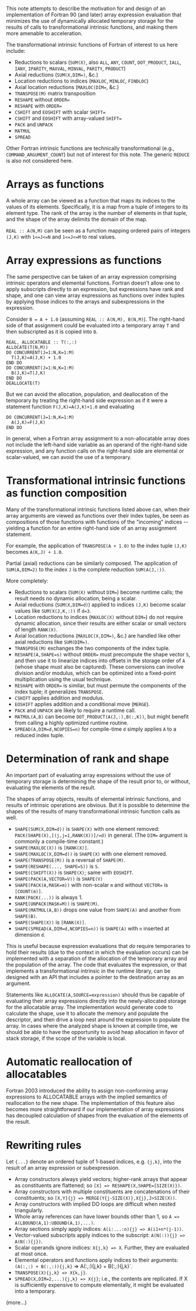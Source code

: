 <!--===- documentation/ArrayComposition.md 
  
   Part of the LLVM Project, under the Apache License v2.0 with LLVM Exceptions.
   See https://llvm.org/LICENSE.txt for license information.
   SPDX-License-Identifier: Apache-2.0 WITH LLVM-exception
  
-->

This note attempts to describe the motivation for and design of an
implementation of Fortran 90 (and later) array expression evaluation that
minimizes the use of dynamically allocated temporary storage for
the results of calls to transformational intrinsic functions, and
making them more amenable to acceleration.

The transformational intrinsic functions of Fortran of interest to
us here include:

* Reductions to scalars (`SUM(X)`, also `ALL`, `ANY`, `COUNT`,
  `DOT_PRODUCT`,
  `IALL`, `IANY`, `IPARITY`, `MAXVAL`, `MINVAL`, `PARITY`, `PRODUCT`)
* Axial reductions (`SUM(X,DIM=)`, &c.)
* Location reductions to indices (`MAXLOC`, `MINLOC`, `FINDLOC`)
* Axial location reductions (`MAXLOC(DIM=`, &c.)
* `TRANSPOSE(M)` matrix transposition
* `RESHAPE` without `ORDER=`
* `RESHAPE` with `ORDER=`
* `CSHIFT` and `EOSHIFT` with scalar `SHIFT=`
* `CSHIFT` and `EOSHIFT` with array-valued `SHIFT=`
* `PACK` and `UNPACK`
* `MATMUL`
* `SPREAD`

Other Fortran intrinsic functions are technically transformational (e.g.,
`COMMAND_ARGUMENT_COUNT`) but not of interest for this note.
The generic `REDUCE` is also not considered here.

Arrays as functions
===================
A whole array can be viewed as a function that maps its indices to the values
of its elements.
Specifically, it is a map from a tuple of integers to its element type.
The rank of the array is the number of elements in that tuple,
and the shape of the array delimits the domain of the map.

`REAL :: A(N,M)` can be seen as a function mapping ordered pairs of integers
`(J,K)` with `1<=J<=N` and `1<=J<=M` to real values.

Array expressions as functions
==============================
The same perspective can be taken of an array expression comprising
intrinsic operators and elemental functions.
Fortran doesn't allow one to apply subscripts directly to an expression,
but expressions have rank and shape, and one can view array expressions
as functions over index tuples by applying those indices to the arrays
and subexpressions in the expression.

Consider `B = A + 1.0` (assuming `REAL :: A(N,M), B(N,M)`).
The right-hand side of that assignment could be evaluated into a
temporary array `T` and then subscripted as it is copied into `B`.
```
REAL, ALLOCATABLE :: T(:,:)
ALLOCATE(T(N,M))
DO CONCURRENT(J=1:N,K=1:M)
  T(J,K)=A(J,K) + 1.0
END DO
DO CONCURRENT(J=1:N,K=1:M)
  B(J,K)=T(J,K)
END DO
DEALLOCATE(T)
```
But we can avoid the allocation, population, and deallocation of
the temporary by treating the right-hand side expression as if it
were a statement function `F(J,K)=A(J,K)+1.0` and evaluating
```
DO CONCURRENT(J=1:N,K=1:M)
  A(J,K)=F(J,K)
END DO
```

In general, when a Fortran array assignment to a non-allocatable array
does not include the left-hand
side variable as an operand of the right-hand side expression, and any
function calls on the right-hand side are elemental or scalar-valued,
we can avoid the use of a temporary.

Transformational intrinsic functions as function composition
============================================================
Many of the transformational intrinsic functions listed above
can, when their array arguments are viewed as functions over their
index tuples, be seen as compositions of those functions with
functions of the "incoming" indices -- yielding a function for
an entire right-hand side of an array assignment statement.

For example, the application of `TRANSPOSE(A + 1.0)` to the index
tuple `(J,K)` becomes `A(K,J) + 1.0`.

Partial (axial) reductions can be similarly composed.
The application of `SUM(A,DIM=2)` to the index `J` is the
complete reduction `SUM(A(J,:))`.

More completely:
* Reductions to scalars (`SUM(X)` without `DIM=`) become
  runtime calls; the result needs no dynamic allocation,
  being a scalar.
* Axial reductions (`SUM(X,DIM=d)`) applied to indices `(J,K)`
  become scalar values like `SUM(X(J,K,:))` if `d=3`.
* Location reductions to indices (`MAXLOC(X)` without `DIM=`)
  do not require dynamic allocation, since their results are
  either scalar or small vectors of length `RANK(X)`.
* Axial location reductions (`MAXLOC(X,DIM=)`, &c.)
  are handled like other axial reductions like `SUM(DIM=)`.
* `TRANSPOSE(M)` exchanges the two components of the index tuple.
* `RESHAPE(A,SHAPE=s)` without `ORDER=` must precompute the shape
  vector `S`, and then use it to linearize indices into offsets
  in the storage order of `A` (whose shape must also be captured).
  These conversions can involve division and/or modulus, which
  can be optimized into a fixed-point multiplication using the
  usual technique.
* `RESHAPE` with `ORDER=` is similar, but must permute the
  components of the index tuple; it generalizes `TRANSPOSE`.
* `CSHIFT` applies addition and modulus.
* `EOSHIFT` applies addition and a conditional move (`MERGE`).
* `PACK` and `UNPACK` are likely to require a runtime call.
* `MATMUL(A,B)` can become `DOT_PRODUCT(A(J,:),B(:,K))`, but
  might benefit from calling a highly optimized runtime
  routine.
* `SPREAD(A,DIM=d,NCOPIES=n)` for compile-time `d` simply
  applies `A` to a reduced index tuple.

Determination of rank and shape
===============================
An important part of evaluating array expressions without the use of
temporary storage is determining the shape of the result prior to,
or without, evaluating the elements of the result.

The shapes of array objects, results of elemental intrinsic functions,
and results of intrinsic operations are obvious.
But it is possible to determine the shapes of the results of many
transformational intrinsic function calls as well.

* `SHAPE(SUM(X,DIM=d))` is `SHAPE(X)` with one element removed:
  `PACK(SHAPE(X),[(j,j=1,RANK(X))]/=d)` in general.
  (The `DIM=` argument is commonly a compile-time constant.)
* `SHAPE(MAXLOC(X))` is `[RANK(X)]`.
* `SHAPE(MAXLOC(X,DIM=d))` is `SHAPE(X)` with one element removed.
* `SHAPE(TRANSPOSE(M))` is a reversal of `SHAPE(M)`.
* `SHAPE(RESHAPE(..., SHAPE=S))` is `S`.
* `SHAPE(CSHIFT(X))` is `SHAPE(X)`; same with `EOSHIFT`.
* `SHAPE(PACK(A,VECTOR=V))` is `SHAPE(V)`
* `SHAPE(PACK(A,MASK=m))` with non-scalar `m` and without `VECTOR=` is `[COUNT(m)]`.
* `RANK(PACK(...))` is always 1.
* `SHAPE(UNPACK(MASK=M))` is `SHAPE(M)`.
* `SHAPE(MATMUL(A,B))` drops one value from `SHAPE(A)` and another from `SHAPE(B)`.
* `SHAPE(SHAPE(X))` is `[RANK(X)]`.
* `SHAPE(SPREAD(A,DIM=d,NCOPIES=n))` is `SHAPE(A)` with `n` inserted at
  dimension `d`.

This is useful because expression evaluations that *do* require temporaries
to hold their results (due to the context in which the evaluation occurs)
can be implemented with a separation of the allocation
of the temporary array and the population of the array.
The code that evaluates the expression, or that implements a transformational
intrinsic in the runtime library, can be designed with an API that includes
a pointer to the destination array as an argument.

Statements like `ALLOCATE(A,SOURCE=expression)` should thus be capable
of evaluating their array expressions directly into the newly-allocated
storage for the allocatable array.
The implementation would generate code to calculate the shape, use it
to allocate the memory and populate the descriptor, and then drive a
loop nest around the expression to populate the array.
In cases where the analyzed shape is known at compile time, we should
be able to have the opportunity to avoid heap allocation in favor of
stack storage, if the scope of the variable is local.

Automatic reallocation of allocatables
======================================
Fortran 2003 introduced the ability to assign non-conforming array expressions
to ALLOCATABLE arrays with the implied semantics of reallocation to the
new shape.
The implementation of this feature also becomes more straightforward if
our implementation of array expressions has decoupled calculation of shapes
from the evaluation of the elements of the result.

Rewriting rules
===============
Let `{...}` denote an ordered tuple of 1-based indices, e.g. `{j,k}`, into
the result of an array expression or subexpression.

* Array constructors always yield vectors; higher-rank arrays that appear as
  constituents are flattened; so `[X] => RESHAPE(X,SHAPE=[SIZE(X)})`.
* Array constructors with multiple constituents are concatenations of
  their constituents; so `[X,Y]{j} => MERGE(Y{j-SIZE(X)},X{j},J>SIZE(X))`.
* Array constructors with implied DO loops are difficult when nested
  triangularly.
* Whole array references can have lower bounds other than 1, so
  `A => A(LBOUND(A,1):UBOUND(A,1),...)`.
* Array sections simply apply indices: `A(i:...:n){j} => A(i1+n*(j-1))`.
* Vector-valued subscripts apply indices to the subscript: `A(N(:)){j} => A(N(:){j})`.
* Scalar operands ignore indices: `X{j,k} => X`.
  Further, they are evaluated at most once.
* Elemental operators and functions apply indices to their arguments:
  `(A(:,:) + B(:,:)){j,k}` => A(:,:){j,k} + B(:,:){j,k}`.
* `TRANSPOSE(X){j,k} => X{k,j}`.
* `SPREAD(X,DIM=2,...){j,k} => X{j}`; i.e., the contents are replicated.
  If X is sufficiently expensive to compute elementally, it might be evaluated
  into a temporary.

(more...)
